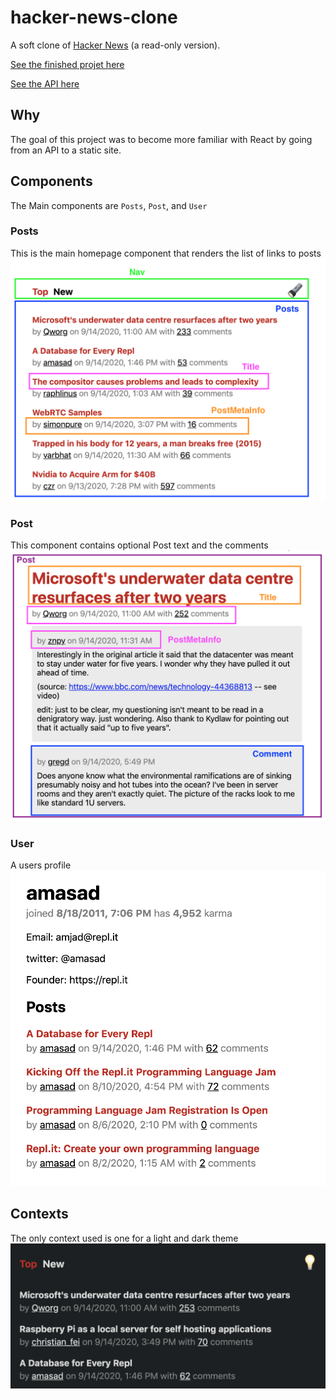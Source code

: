 # hacker-news-clone

A soft clone of [Hacker News](https://news.ycombinator.com/) (a read-only version).

[See the finished projet here](https://distracted-lumiere-0aee16.netlify.app/)

[See the API here](https://github.com/HackerNews/API)

## Why

The goal of this project was to become more familiar with React by going
from an API to a static site.

## Components

The Main components are `Posts`, `Post`, and `User`

### Posts
This is the main homepage component that renders the list of links to posts
![Posts](img/Posts.png)

### Post
This component contains optional Post text and the comments
![Post](img/Post.png)

### User
A users profile
![User](img/User.png)

## Contexts

The only context used is one for a light and dark theme
![Dark](img/Dark.png)